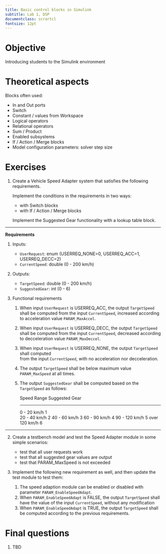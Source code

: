 ```yaml
---
title: Basic control blocks in Simulink
subtitle: Lab 1, DSP
documentclass: scrartcl
fontsize: 12pt
---
```


# Objective

Introducing students to the Simulink environment

# Theoretical aspects

Blocks often used:

  - In and Out ports
  - Switch
  - Constant / values from Workspace
  - Logical operators
  - Relational operators
  - Sum / Product
  - Enabled subsystems
  - If / Action / Merge blocks
  - Model configuration parameters: solver step size
        

# Exercises

1. Create a Vehicle Speed Adapter system that satisfies the following requirements.

    Implement the conditions in the requirements in two ways:
     - with Switch blocks
     - with If / Action / Merge blocks
  
    Implement the Suggested Gear functionality with a lookup table block.

---------------

**Requirements**


  1. Inputs:
  
     - `UserRequest`: enum (USERREQ_NONE=0, USERREQ_ACC=1, USERREQ_DECC=2)
     - `CurrentSpeed`: double (0 - 200 km/h)

  2. Outputs:
  
     - `TargetSpeed`: double (0 - 200 km/h)
     - `SuggestedGear`: int (0 - 6)

  3. Functional requirements

      1. When input `UserRequest` is USERREQ_ACC, the output `TargetSpeed` shall be computed
      from the input `CurrentSpeed`, increased according to acceleration value `PARAM_MaxAccel`.
      2. When input `UserRequest` is USERREQ_DECC, the output `TargetSpeed` shall be computed
      from the input `CurrentSpeed`, decreased according to decceleration value `PARAM_MaxDeccel`.
      2. When input `UserRequest` is USERREQ_NONE, the output `TargetSpeed` shall computed  
      from the input `CurrentSpeed`, with no acceleration nor decceleration.
      3. The output `TargetSpeed` shall be below maximum value `PARAM_MaxSpeed` at all times.
      4. The output `SuggestedGear` shall be computed based on the `TargetSpeed` as follows:
          
           Speed Range       Suggested Gear
          -------------     ----------------- 
          0  - 20 km/h         1  
          20 - 40 km/h         2
          40 - 60 km/h         3
          60 - 90 km/h         4
          90 - 120 km/h        5
          over 120 km/h        6

---------------  


2. Create a testbench model and test the Speed Adapter module in some simple scenarios:
   - test that all user requests work
   - test that all suggested gear values are output
   - test that PARAM_MaxSpeed is not exceeded
   
3. Implement the following new requirement as well, and then update the test module to test them:
      
      1. The speed adaption module can be enabled or disabled with parameter `PARAM_EnableSpeedAdapt`.
      2. When `PARAM_EnableSpeedAdapt` is FALSE, the output `TargetSpeed` shall have the 
      value of the input `CurrentSpeed`, without any modification
      2. When `PARAM_EnableSpeedAdapt` is TRUE, the output `TargetSpeed` shall be computed
      according to the previous requirements.


# Final questions

1. TBD
